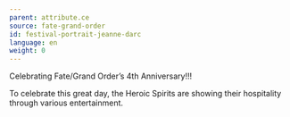 ```yaml
---
parent: attribute.ce
source: fate-grand-order
id: festival-portrait-jeanne-darc
language: en
weight: 0
---
```


Celebrating Fate/Grand Order’s 4th Anniversary!!!

To celebrate this great day, the Heroic Spirits are showing their hospitality through various entertainment.
